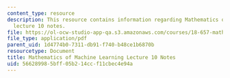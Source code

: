 ```yaml
---
content_type: resource
description: This resource contains information regarding Mathematics of machine learning
  lecture 10 notes.
file: https://ol-ocw-studio-app-qa.s3.amazonaws.com/courses/18-657-mathematics-of-machine-learning-fall-2015/566289985bff05b214ccf11cbec4e94a_MIT18_657F15_L10.pdf
file_type: application/pdf
parent_uid: 1d4774b0-7311-db91-f740-b48ce1b6870b
resourcetype: Document
title: Mathematics of Machine Learning Lecture 10 Notes
uid: 56628998-5bff-05b2-14cc-f11cbec4e94a
---
```

